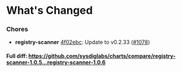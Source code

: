 # What's Changed

### Chores
- **registry-scanner** [4f02ebc](https://github.com/sysdiglabs/charts/commit/4f02ebcab7dcca6f8846d931885ca91a4026828b): Update to v0.2.33 ([#1078](https://github.com/sysdiglabs/charts/issues/1078))

#### Full diff: https://github.com/sysdiglabs/charts/compare/registry-scanner-1.0.5...registry-scanner-1.0.6
